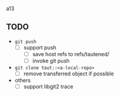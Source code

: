 a13

## TODO

- `git push`
  - [ ] support push
    - [ ] save host refs to refs/tautened/
    - [ ] invoke git push
- `git clone taut::<a-local-repo>`
  - [ ] remove transferred object if possible
- others
  - [ ] support libgit2 trace